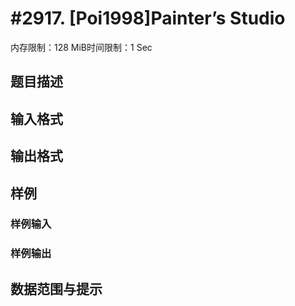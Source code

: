 # #2917. [Poi1998]Painter’s Studio

内存限制：128 MiB时间限制：1 Sec

## 题目描述

## 输入格式

## 输出格式

## 样例

### 样例输入

### 样例输出

## 数据范围与提示
